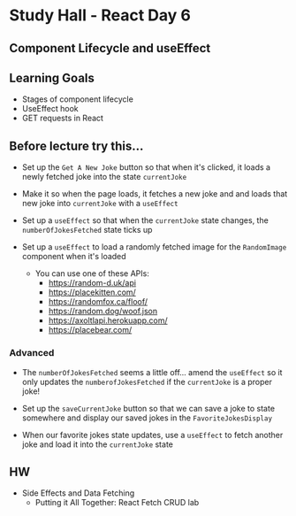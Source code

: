 # Study Hall - React Day 6
## Component Lifecycle and useEffect

## Learning Goals
- Stages of component lifecycle
- UseEffect hook
- GET requests in React

## Before lecture try this...

- Set up the `Get A New Joke` button so that when it's clicked, it loads a newly fetched joke into the state `currentJoke`

- Make it so when the page loads, it fetches a new joke and and loads that new joke into `currentJoke` with a `useEffect`

- Set up a `useEffect` so that when the `currentJoke` state changes, the `numberOfJokesFetched` state ticks up

- Set up a `useEffect` to load a randomly fetched image for the `RandomImage` component when it's loaded
  - You can use one of these APIs:
    - https://random-d.uk/api
    - https://placekitten.com/
    - https://randomfox.ca/floof/
    - https://random.dog/woof.json
    - https://axoltlapi.herokuapp.com/
    - https://placebear.com/

### Advanced

- The `numberOfJokesFetched` seems a little off... amend the `useEffect` so it only updates the `numberofJokesFetched` if the `currentJoke` is a proper joke!

- Set up the `saveCurrentJoke` button so that we can save a joke to state somewhere and display our saved jokes in the `FavoriteJokesDisplay`

- When our favorite jokes state updates, use a `useEffect` to fetch another joke and load it into the `currentJoke` state

## HW
- Side Effects and Data Fetching
  - Putting it All Together: React Fetch CRUD lab
